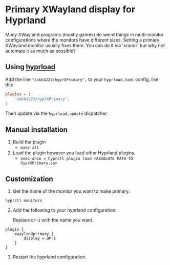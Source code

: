 # Primary XWayland display for Hyprland


Many XWayland programs (mostly games) do weird things in multi-monitor configurations where the monitors have different sizes.
Setting a primary XWayland monitor usually fixes them. You can do it via 'xrandr' but why not automate it as much as possible?

## Using [hyprload](https://github.com/Duckonaut/hyprload)
Add the line `"zakk4223/hyprXPrimary",` to your `hyprload.toml` config, like this

```toml
plugins = [
    "zakk4223/hyprXPrimary",
]
```

Then update via the `hyprload,update` dispatcher.

## Manual installation

1. Build the plugin 
    - `make all`
2. Load the plugin however you load other Hyprland plugins.
    - `exec-once = hyprctl plugin load <ABSOLUTE PATH TO hyprXPrimary.so>`

## Customization

1. Get the name of the monitor you want to make primary:
   
```
hyprctl monitors
```

2. Add the following to your hyprland configuration:

    Replace `DP-1` with the name you want.

```
plugin {
    xwaylandprimary {
        display = DP-1
    }
}
```

3. Restart the hyprland configuration.

